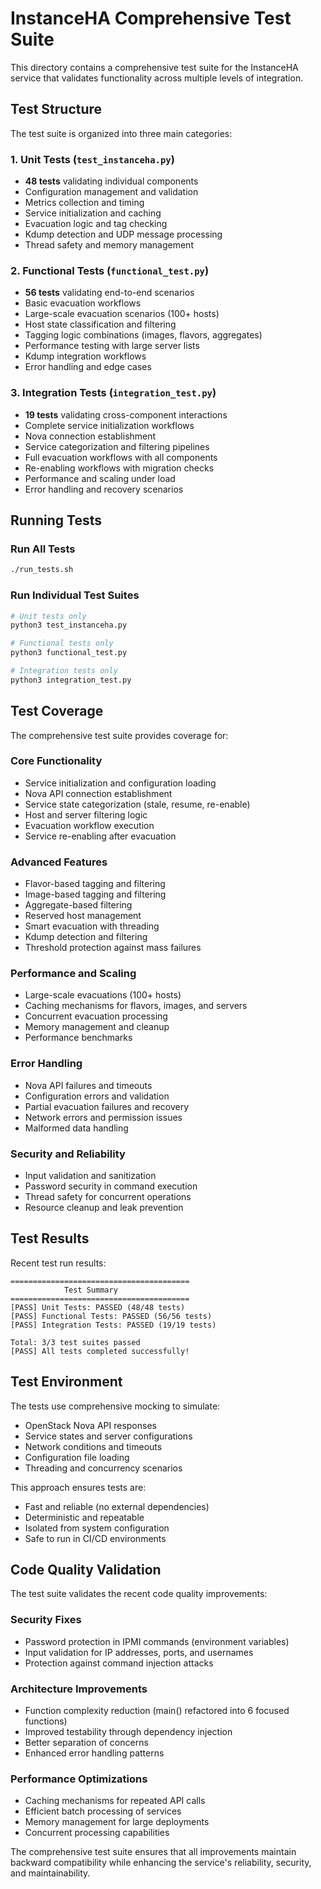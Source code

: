 # InstanceHA Comprehensive Test Suite

This directory contains a comprehensive test suite for the InstanceHA service that validates functionality across multiple levels of integration.

## Test Structure

The test suite is organized into three main categories:

### 1. Unit Tests (`test_instanceha.py`)
- **48 tests** validating individual components
- Configuration management and validation
- Metrics collection and timing
- Service initialization and caching
- Evacuation logic and tag checking
- Kdump detection and UDP message processing
- Thread safety and memory management

### 2. Functional Tests (`functional_test.py`)
- **56 tests** validating end-to-end scenarios
- Basic evacuation workflows
- Large-scale evacuation scenarios (100+ hosts)
- Host state classification and filtering
- Tagging logic combinations (images, flavors, aggregates)
- Performance testing with large server lists
- Kdump integration workflows
- Error handling and edge cases

### 3. Integration Tests (`integration_test.py`)
- **19 tests** validating cross-component interactions
- Complete service initialization workflows
- Nova connection establishment
- Service categorization and filtering pipelines
- Full evacuation workflows with all components
- Re-enabling workflows with migration checks
- Performance and scaling under load
- Error handling and recovery scenarios

## Running Tests

### Run All Tests
```bash
./run_tests.sh
```

### Run Individual Test Suites
```bash
# Unit tests only
python3 test_instanceha.py

# Functional tests only
python3 functional_test.py

# Integration tests only
python3 integration_test.py
```

## Test Coverage

The comprehensive test suite provides coverage for:

### Core Functionality
- Service initialization and configuration loading
- Nova API connection establishment
- Service state categorization (stale, resume, re-enable)
- Host and server filtering logic
- Evacuation workflow execution
- Service re-enabling after evacuation

### Advanced Features
- Flavor-based tagging and filtering
- Image-based tagging and filtering
- Aggregate-based filtering
- Reserved host management
- Smart evacuation with threading
- Kdump detection and filtering
- Threshold protection against mass failures

### Performance and Scaling
- Large-scale evacuations (100+ hosts)
- Caching mechanisms for flavors, images, and servers
- Concurrent evacuation processing
- Memory management and cleanup
- Performance benchmarks

### Error Handling
- Nova API failures and timeouts
- Configuration errors and validation
- Partial evacuation failures and recovery
- Network errors and permission issues
- Malformed data handling

### Security and Reliability
- Input validation and sanitization
- Password security in command execution
- Thread safety for concurrent operations
- Resource cleanup and leak prevention

## Test Results

Recent test run results:

```
========================================
            Test Summary
========================================
[PASS] Unit Tests: PASSED (48/48 tests)
[PASS] Functional Tests: PASSED (56/56 tests)
[PASS] Integration Tests: PASSED (19/19 tests)

Total: 3/3 test suites passed
[PASS] All tests completed successfully!
```

## Test Environment

The tests use comprehensive mocking to simulate:
- OpenStack Nova API responses
- Service states and server configurations
- Network conditions and timeouts
- Configuration file loading
- Threading and concurrency scenarios

This approach ensures tests are:
- Fast and reliable (no external dependencies)
- Deterministic and repeatable
- Isolated from system configuration
- Safe to run in CI/CD environments

## Code Quality Validation

The test suite validates the recent code quality improvements:

### Security Fixes
- Password protection in IPMI commands (environment variables)
- Input validation for IP addresses, ports, and usernames
- Protection against command injection attacks

### Architecture Improvements
- Function complexity reduction (main() refactored into 6 focused functions)
- Improved testability through dependency injection
- Better separation of concerns
- Enhanced error handling patterns

### Performance Optimizations
- Caching mechanisms for repeated API calls
- Efficient batch processing of services
- Memory management for large deployments
- Concurrent processing capabilities

The comprehensive test suite ensures that all improvements maintain backward compatibility while enhancing the service's reliability, security, and maintainability.
